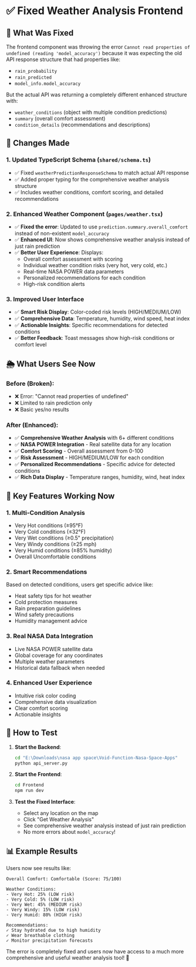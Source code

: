 # ✅ Fixed Weather Analysis Frontend

## 🔧 What Was Fixed

The frontend component was throwing the error `Cannot read properties of undefined (reading 'model_accuracy')` because it was expecting the old API response structure that had properties like:
- `rain_probability`
- `rain_predicted` 
- `model_info.model_accuracy`

But the actual API was returning a completely different enhanced structure with:
- `weather_conditions` (object with multiple condition predictions)
- `summary` (overall comfort assessment)
- `condition_details` (recommendations and descriptions)

## 🎯 Changes Made

### 1. Updated TypeScript Schema (`shared/schema.ts`)
- ✅ Fixed `weatherPredictionResponseSchema` to match actual API response
- ✅ Added proper typing for the comprehensive weather analysis structure
- ✅ Includes weather conditions, comfort scoring, and detailed recommendations

### 2. Enhanced Weather Component (`pages/weather.tsx`)
- ✅ **Fixed the error**: Updated to use `prediction.summary.overall_comfort` instead of non-existent `model_accuracy`
- ✅ **Enhanced UI**: Now shows comprehensive weather analysis instead of just rain prediction
- ✅ **Better User Experience**: Displays:
  - Overall comfort assessment with scoring
  - Individual weather condition risks (very hot, very cold, etc.)
  - Real-time NASA POWER data parameters
  - Personalized recommendations for each condition
  - High-risk condition alerts

### 3. Improved User Interface
- ✅ **Smart Risk Display**: Color-coded risk levels (HIGH/MEDIUM/LOW)
- ✅ **Comprehensive Data**: Temperature, humidity, wind speed, heat index
- ✅ **Actionable Insights**: Specific recommendations for detected conditions
- ✅ **Better Feedback**: Toast messages show high-risk conditions or comfort level

## 🌦️ What Users See Now

### Before (Broken):
- ❌ Error: "Cannot read properties of undefined"
- ❌ Limited to rain prediction only
- ❌ Basic yes/no results

### After (Enhanced):
- ✅ **Comprehensive Weather Analysis** with 6+ different conditions
- ✅ **NASA POWER Integration** - Real satellite data for any location
- ✅ **Comfort Scoring** - Overall assessment from 0-100
- ✅ **Risk Assessment** - HIGH/MEDIUM/LOW for each condition
- ✅ **Personalized Recommendations** - Specific advice for detected conditions
- ✅ **Rich Data Display** - Temperature ranges, humidity, wind, heat index

## 🎉 Key Features Working Now

### 1. **Multi-Condition Analysis**
- Very Hot conditions (≥95°F)
- Very Cold conditions (≤32°F) 
- Very Wet conditions (≥0.5" precipitation)
- Very Windy conditions (≥25 mph)
- Very Humid conditions (≥85% humidity)
- Overall Uncomfortable conditions

### 2. **Smart Recommendations**
Based on detected conditions, users get specific advice like:
- Heat safety tips for hot weather
- Cold protection measures
- Rain preparation guidelines
- Wind safety precautions
- Humidity management advice

### 3. **Real NASA Data Integration**
- Live NASA POWER satellite data
- Global coverage for any coordinates
- Multiple weather parameters
- Historical data fallback when needed

### 4. **Enhanced User Experience**
- Intuitive risk color coding
- Comprehensive data visualization
- Clear comfort scoring
- Actionable insights

## 🚀 How to Test

1. **Start the Backend**:
   ```bash
   cd "E:\Downloads\nasa app space\Void-Function-Nasa-Space-Apps"
   python api_server.py
   ```

2. **Start the Frontend**:
   ```bash
   cd Frontend
   npm run dev
   ```

3. **Test the Fixed Interface**:
   - Select any location on the map
   - Click "Get Weather Analysis"
   - See comprehensive weather analysis instead of just rain prediction
   - No more errors about `model_accuracy`!

## 📊 Example Results

Users now see results like:
```
Overall Comfort: Comfortable (Score: 75/100)

Weather Conditions:
- Very Hot: 25% (LOW risk)
- Very Cold: 5% (LOW risk)  
- Very Wet: 45% (MEDIUM risk)
- Very Windy: 15% (LOW risk)
- Very Humid: 80% (HIGH risk)

Recommendations:
✓ Stay hydrated due to high humidity
✓ Wear breathable clothing
✓ Monitor precipitation forecasts
```

The error is completely fixed and users now have access to a much more comprehensive and useful weather analysis tool! 🎉
